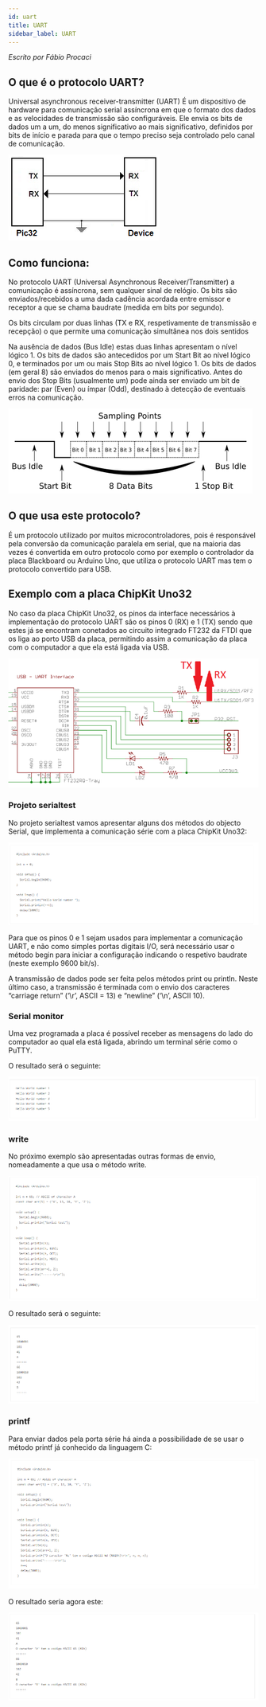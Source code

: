 ```yaml
---
id: uart
title: UART
sidebar_label: UART
---
```


*Escrito por Fábio Procaci*

## O que é o protocolo UART?

Universal asynchronous receiver-transmitter (UART) É um dispositivo de hardware para comunicação serial assíncrona em que o formato dos dados e as velocidades de transmissão são configuráveis. Ele envia os bits de dados um a um, do menos significativo ao mais significativo, definidos por bits de início e parada para que o tempo preciso seja controlado pelo canal de comunicação.

![img](/img/docs/glossario/protocolos/uart/1.png)

## Como funciona:

No protocolo UART (Universal Asynchronous Receiver/Transmitter) a comunicação é assíncrona, sem qualquer sinal de relógio. Os bits são enviados/recebidos a uma dada cadência acordada entre emissor e receptor a que se chama baudrate (medida em bits por segundo).

Os bits circulam por duas linhas (TX e RX, respetivamente de transmissão e recepção) o que permite uma comunicação simultânea nos dois sentidos
 

Na ausência de dados (Bus Idle) estas duas linhas apresentam o nível lógico 1. Os bits de dados são antecedidos por um Start Bit ao nível lógico 0, e terminados por um ou mais Stop Bits ao nível lógico 1. Os bits de dados (em geral 8) são enviados do menos para o mais significativo. Antes do envio dos Stop Bits (usualmente um) pode ainda ser enviado um bit de paridade: par (Even) ou ímpar (Odd), destinado à detecção de eventuais erros na comunicação.

![img](/img/docs/glossario/protocolos/uart/2.png)



## O que usa este protocolo?

É um protocolo utilizado por muitos microcontroladores, pois é responsável pela conversão da comunicação paralela em serial, que na maioria das vezes é convertida em outro protocolo como por exemplo o controlador da placa Blackboard ou Arduino Uno, que utiliza o protocolo UART mas tem o protocolo convertido para USB.


## Exemplo com a placa ChipKit Uno32

No caso da placa ChipKit Uno32, os pinos da interface necessários à implementação do protocolo UART são os pinos 0 (RX) e 1 (TX) sendo que estes já se encontram conetados ao circuito integrado FT232 da FTDI que os liga ao porto USB da placa, permitindo assim a comunicação da placa com o computador a que ela está ligada via USB.

![img](/img/docs/glossario/protocolos/uart/3.png)

### Projeto serialtest

No projeto serialtest vamos apresentar alguns dos métodos do objecto Serial, que implementa a comunicação série com a placa ChipKit Uno32:

![img](/img/docs/glossario/protocolos/uart/4.png)

Para que os pinos 0 e 1 sejam usados para implementar a comunicação UART, e não como simples portas digitais I/O, será necessário usar o método begin para iniciar a configuração indicando o respetivo baudrate (neste exemplo 9600 bit/s).

A transmissão de dados pode ser feita pelos métodos print ou println. Neste último caso, a transmissão é terminada com o envio dos caracteres “carriage return” (‘\r’, ASCII = 13) e “newline” (‘\n’, ASCII 10).

### Serial monitor

Uma vez programada a placa é possível receber as mensagens do lado do computador ao qual ela está ligada, abrindo um terminal série como o PuTTY.

O resultado será o seguinte:

![img](/img/docs/glossario/protocolos/uart/5.png)

### write
No próximo exemplo são apresentadas outras formas de envio, nomeadamente a que usa o método write.

![img](/img/docs/glossario/protocolos/uart/6.png)

O resultado será o seguinte:


![img](/img/docs/glossario/protocolos/uart/7.png)

### printf
Para enviar dados pela porta série há ainda a possibilidade de se usar o método printf já conhecido da linguagem C:


![img](/img/docs/glossario/protocolos/uart/8.png)

O resultado seria agora este:


![img](/img/docs/glossario/protocolos/uart/9.png)





